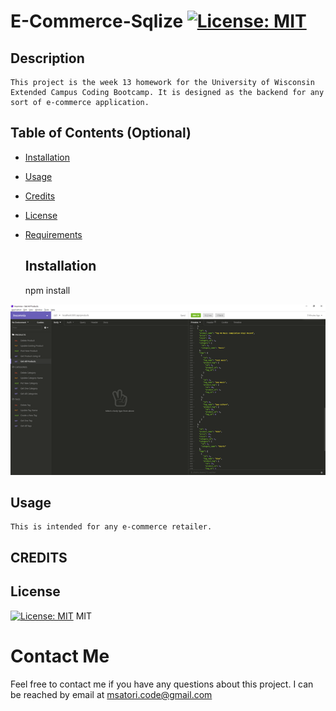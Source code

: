  # E-Commerce-Sqlize [![License: MIT](https://img.shields.io/badge/License-MIT-yellow.svg)](https://opensource.org/licenses/MIT)


  ## Description 
    This project is the week 13 homework for the University of Wisconsin Extended Campus Coding Bootcamp. It is designed as the backend for any sort of e-commerce application. 
 


  ## Table of Contents (Optional)

* [Installation](#installation)
* [Usage](#usage)
* [Credits](#credits)
* [License](#license)
* [Requirements](#requirements)


  ## Installation
    npm install
    
[![Application Demo](/assets/Picture1.png)](https://drive.google.com/file/d/1K1Z35XOSwr0qXvQfkpKi-gi73YgVvqTn/view "App Demo")
  ## Usage 
    This is intended for any e-commerce retailer.

  ## CREDITS
    

  ## License
[![License: MIT](https://img.shields.io/badge/License-MIT-yellow.svg)](https://opensource.org/licenses/MIT)
MIT



  # Contact Me
Feel free to contact me if you have any questions about this project. I can be reached by email at msatori.code@gmail.com




